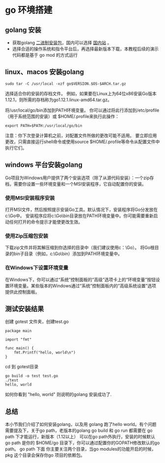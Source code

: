 # go 环境搭建

## golang 安装

- 获取golang [二进制安装包](https://golang.org/dl/)，国内可以选择 [国内站](https://golang.google.cn/dl/) 。
- 选择合适的操作系统和指令平台后，再选择最新版本下载，本教程后续的演示代码都是基于 go mod 的方式运行


## linux、macos 安装golang 

```
sudo tar -C /usr/local -xzf go$VERSION.$OS-$ARCH.tar.gz
```

选择适合你的安装的存档文件。 例如，如果要在Linux上为64位x86安装Go版本1.12.1，则所需的存档称为go1.12.1.linux-amd64.tar.gz。

将/usr/local/go/bin添加到PATH环境变量。 你可以通过将此行添加到/etc/profile（用于系统范围的安装）或 $HOME/.profile来执行此操作：

```
export PATH=$PATH:/usr/local/go/bin
```

注意：你下次登录计算机之前，对配置文件所做的更改可能不适用。 要立即应用更改，只需直接运行shell命令或使用source $HOME/.profile等命令从配置文件中执行它们。


## windows 平台安装golang 

Go项目为Windows用户提供了两个安装选项（除了从源代码安装）：一个zip存档，需要你设置一些环境变量和一个MSI安装程序，它自动配置你的安装。

### 使用MSI安装程序安装

打开MSI文件，然后按照提示安装Go工具。默认情况下，安装程序将Go分发放在c:\Go中。
安装程序应将c:\Go\bin目录放在PATH环境变量中。你可能需要重新启动任何打开的命令提示才能使更改生效。

### 使用Zip压缩包安装

下载zip文件并将其解压缩到你选择的目录中（我们建议使用c：\​​Go）。
将Go根目录的bin子目录（例如，c:\Go\bin）添加到PATH环境变量中。

### 在Windows下设置环境变量

在Windows下，你可以通过“系统”控制面板的“高级”选项卡上的“环境变量”按钮设置环境变量。某些版本的Windows通过“系统”控制面板内的“高级系统设置”选项提供此控制面板。


## 测试安装结果

创建 gotest 文件夹，创建test.go

```
package main

import "fmt"

func main() {
	fmt.Printf("hello, world\n")
}
```

cd 到 gotest目录

```
go build -o test test.go
./test
hello, world
```

如何你看到 "hello, world" 则说明的golang 安装成功了.


## 总结

本小节我们介绍了如何安装golang，以及用 golang 跑了hello world。有个问题需要提及下，关于go path，老版本的golang go build 和 go run 都需要在 go path 下才能运行，新版本（1.12以上） 可以在go path外执行，安装的时候默认go path 是你的 $HOME/go 目录下，你可以通过配置你的GOPATH修改默认的go path。 go path 下面 你主要关注两个目录，当go modules的功能开启的时候，pkg 这个目录会保存你go 项目的依赖包。  
